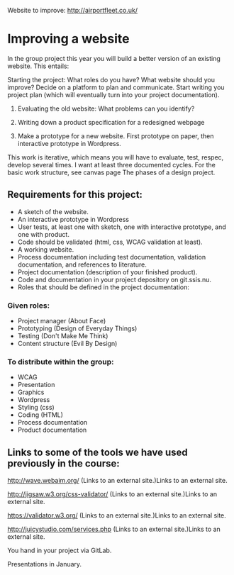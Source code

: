 Website to improve: http://airportfleet.co.uk/

# Improving a website
In the group project this year you will build a better version of an existing website. This entails:

Starting the project: What roles do you have? What website should you improve? Decide on a platform to plan and communicate. Start writing you project plan (which will eventually turn into your project documentation). 

1. Evaluating the old website: What problems can you identify?

2. Writing down a product specification for a redesigned webpage

3. Make a prototype for a new website. First prototype on paper, then interactive prototype in Wordpress. 

This work is iterative, which means you will have to evaluate, test, respec, develop several times. I want at least three documented cycles. For the basic work structure, see canvas page The phases of a design project. 

## Requirements for this project:

- A sketch of the website.
- An interactive prototype in Wordpress
- User tests, at least one with sketch, one with interactive prototype, and one with product.
- Code should be validated (html, css, WCAG validation at least).
- A working website. 
- Process documentation including test documentation, validation documentation, and references to literature.
- Project documentation (description of your finished product).
- Code and documentation in your project depository on git.ssis.nu.
- Roles that should be defined in the project documentation:

### Given roles:
- Project manager (About Face)
- Prototyping (Design of Everyday Things)
- Testing (Don't Make Me Think)
- Content structure (Evil By Design)


### To distribute within the group:
- WCAG
- Presentation
- Graphics
- Wordpress
- Styling (css)
- Coding (HTML)
- Process documentation
- Product documentation

## Links to some of the tools we have used previously in the course:

http://wave.webaim.org/ (Links to an external site.)Links to an external site.

http://jigsaw.w3.org/css-validator/ (Links to an external site.)Links to an external site.

https://validator.w3.org/ (Links to an external site.)Links to an external site.

http://juicystudio.com/services.php (Links to an external site.)Links to an external site.

 

You hand in your project via GitLab. 

Presentations in January. 
